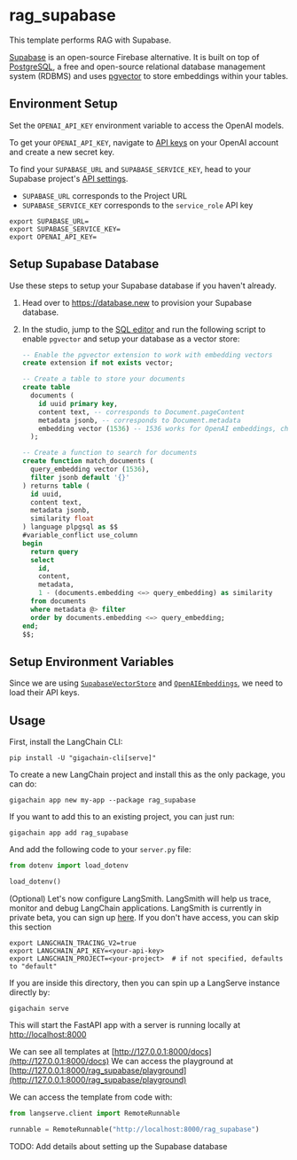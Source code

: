 
# rag_supabase

This template performs RAG with Supabase.

[Supabase](https://supabase.com/docs) is an open-source Firebase alternative. It is built on top of [PostgreSQL](https://en.wikipedia.org/wiki/PostgreSQL), a free and open-source relational database management system (RDBMS) and uses [pgvector](https://github.com/pgvector/pgvector) to store embeddings within your tables.
## Environment Setup

Set the `OPENAI_API_KEY` environment variable to access the OpenAI models.

To get your `OPENAI_API_KEY`, navigate to [API keys](https://platform.openai.com/account/api-keys) on your OpenAI account and create a new secret key.

To find your `SUPABASE_URL` and `SUPABASE_SERVICE_KEY`, head to your Supabase project's [API settings](https://supabase.com/dashboard/project/_/settings/api). 

- `SUPABASE_URL` corresponds to the Project URL
- `SUPABASE_SERVICE_KEY` corresponds to the `service_role` API key


```shell
export SUPABASE_URL=
export SUPABASE_SERVICE_KEY=
export OPENAI_API_KEY=
```

## Setup Supabase Database

Use these steps to setup your Supabase database if you haven't already.

1. Head over to https://database.new to provision your Supabase database.
2. In the studio, jump to the [SQL editor](https://supabase.com/dashboard/project/_/sql/new) and run the following script to enable `pgvector` and setup your database as a vector store:

   ```sql
   -- Enable the pgvector extension to work with embedding vectors
   create extension if not exists vector;

   -- Create a table to store your documents
   create table
     documents (
       id uuid primary key,
       content text, -- corresponds to Document.pageContent
       metadata jsonb, -- corresponds to Document.metadata
       embedding vector (1536) -- 1536 works for OpenAI embeddings, change as needed
     );

   -- Create a function to search for documents
   create function match_documents (
     query_embedding vector (1536),
     filter jsonb default '{}'
   ) returns table (
     id uuid,
     content text,
     metadata jsonb,
     similarity float
   ) language plpgsql as $$
   #variable_conflict use_column
   begin
     return query
     select
       id,
       content,
       metadata,
       1 - (documents.embedding <=> query_embedding) as similarity
     from documents
     where metadata @> filter
     order by documents.embedding <=> query_embedding;
   end;
   $$;
   ```

## Setup Environment Variables

Since we are using [`SupabaseVectorStore`](https://python.langchain.com/docs/integrations/vectorstores/supabase) and [`OpenAIEmbeddings`](https://python.langchain.com/docs/integrations/text_embedding/openai), we need to load their API keys.

## Usage

First, install the LangChain CLI:

```shell
pip install -U "gigachain-cli[serve]"
```

To create a new LangChain project and install this as the only package, you can do:

```shell
gigachain app new my-app --package rag_supabase
```

If you want to add this to an existing project, you can just run:

```shell
gigachain app add rag_supabase
```

And add the following code to your `server.py` file:

```python
from dotenv import load_dotenv

load_dotenv()
```

(Optional) Let's now configure LangSmith. 
LangSmith will help us trace, monitor and debug LangChain applications. 
LangSmith is currently in private beta, you can sign up [here](https://smith.langchain.com/). 
If you don't have access, you can skip this section

```shell
export LANGCHAIN_TRACING_V2=true
export LANGCHAIN_API_KEY=<your-api-key>
export LANGCHAIN_PROJECT=<your-project>  # if not specified, defaults to "default"
```

If you are inside this directory, then you can spin up a LangServe instance directly by:

```shell
gigachain serve
```

This will start the FastAPI app with a server is running locally at 
[http://localhost:8000](http://localhost:8000)

We can see all templates at [http://127.0.0.1:8000/docs](http://127.0.0.1:8000/docs)
We can access the playground at [http://127.0.0.1:8000/rag_supabase/playground](http://127.0.0.1:8000/rag_supabase/playground)  

We can access the template from code with:

```python
from langserve.client import RemoteRunnable

runnable = RemoteRunnable("http://localhost:8000/rag_supabase")
```

TODO: Add details about setting up the Supabase database